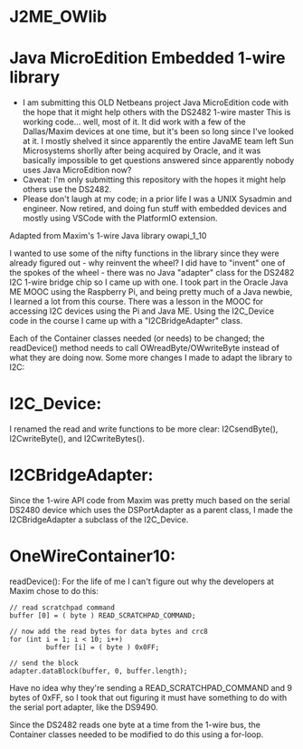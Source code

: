 # J2ME_OWlib

Java MicroEdition Embedded 1-wire library
=========================================

- I am submitting this OLD Netbeans project Java MicroEdition code with the hope that it might help others with the DS2482 1-wire master
This is working code... well, most of it.  It did work with a few of the Dallas/Maxim devices at one time,
but it's been so long since I've looked at it.  I mostly shelved it since apparently the entire JavaME
team left Sun Microsystems shorlly after being acquired by Oracle, and it was basically impossible to
get questions answered since apparently nobody uses Java MicroEdition now?
- Caveat: I'm only submitting this repository with the hopes it might help others use the DS2482.
- Please don't laugh at my code; in a prior life I was a UNIX Sysadmin and engineer.  Now retired, and doing
fun stuff with embedded devices and mostly using VSCode with the PlatformIO extension.

Adapted from Maxim's 1-wire Java library owapi_1_10

I wanted to use some of the nifty functions in the library since they were already
figured out - why reinvent the wheel?  I did have to "invent" one of the spokes of the
wheel - there was no Java "adapter" class for the DS2482 I2C 1-wire bridge chip so I came 
up with one.  I took part in the Oracle Java ME MOOC using the Raspberry Pi, and being 
pretty much of a Java newbie, I learned a lot from this course.  There was a lesson in 
the MOOC for accessing I2C devices using the Pi and Java ME.  Using the I2C_Device code 
in the course I came up with a "I2CBridgeAdapter" class.  

Each of the Container classes needed (or needs) to be changed; the readDevice() method
needs to call OWreadByte/OWwriteByte instead of what they are doing now.
Some more changes I made to adapt the library to I2C:

I2C_Device:
===========
I renamed the read and write functions to be more clear: I2CsendByte(), I2CwriteByte(), and 
I2CwriteBytes().


I2CBridgeAdapter:
=================
Since the 1-wire API code from Maxim was
pretty much based on the serial DS2480 device which uses the DSPortAdapter as a parent class,
I made the I2CBridgeAdapter a subclass of the I2C_Device.

OneWireContainer10:
===================
readDevice():  For the life of me I can't figure out why the developers at Maxim chose to 
do this:

	// read scratchpad command
	buffer [0] = ( byte ) READ_SCRATCHPAD_COMMAND;

	// now add the read bytes for data bytes and crc8
	for (int i = 1; i < 10; i++)
    	     buffer [i] = ( byte ) 0x0FF;

	// send the block
	adapter.dataBlock(buffer, 0, buffer.length);

Have no idea why they're sending a READ_SCRATCHPAD_COMMAND and 9 bytes of 0xFF, so
I took that out figuring it must have something to do with the serial port adapter, like
the DS9490.

Since the DS2482 reads one byte at a time from the 1-wire bus, the Container classes
needed to be modified to do this using a for-loop.

